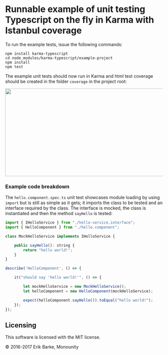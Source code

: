 # Runnable example of unit testing Typescript on the fly in Karma with Istanbul coverage

To run the example tests, issue the following commands:

```
npm install karma-typescript
cd node_modules/karma-typescript/example-project
npm install
npm test
```

The example unit tests should now run in Karma and html test coverage should be created in the folder `coverage` in the project root:

<img src="http://i.imgur.com/sc4Mswh.png" width="580" height="280" />

### Example code breakdown
The `hello.component.spec.ts` unit test showcases module loading by using `import` but is still as simple as it gets; it imports the class to be tested and an interface required by the class. The interface is mocked, the class is instantiated and then the method `sayHello` is tested:

```javascript
import { IHelloService } from "./hello-service.interface";
import { HelloComponent } from "./hello.component";

class MockHelloService implements IHelloService {

    public sayHello(): string {
        return "hello world!";
    }
}

describe('HelloComponent', () => {

    it("should say 'hello world!'", () => {

        let mockHelloService = new MockHelloService();
        let helloComponent = new HelloComponent(mockHelloService);

        expect(helloComponent.sayHello()).toEqual("hello world!");
    });
});
```

## Licensing

This software is licensed with the MIT license.

© 2016-2017 Erik Barke, Monounity
